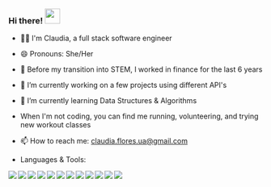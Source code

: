 ### Hi there! <img src="https://raw.githubusercontent.com/MartinHeinz/MartinHeinz/master/wave.gif" width="30px">

- 👩‍💻 I'm Claudia, a full stack software engineer 
- 😄 Pronouns: She/Her
- 🤖 Before my transition into STEM, I worked in finance for the last 6 years
- 🔭 I’m currently working on a few projects using different API's
- 🌱 I’m currently learning Data Structures & Algorithms
- When I'm not coding, you can find me running, volunteering, and trying new workout classes
- 📫 How to reach me: claudia.flores.ua@gmail.com

- Languages & Tools:

<img align="left" img src="https://img.icons8.com/color/48/000000/javascript--v1.png"/>
<img align="left" img src="https://img.icons8.com/color/48/000000/html-5--v1.png"/>
<img align="left" img src="https://img.icons8.com/color/48/000000/css3.png"/>
<img align="left" img src="https://img.icons8.com/color/48/000000/react-native.png"/>
<img align="left" img src="https://img.icons8.com/color/48/000000/redux.png"/>
<img align="left" img src="https://img.icons8.com/color/48/000000/nodejs.png"/>
<img align="left" img src="https://img.icons8.com/color/48/000000/git.png"/>
<img align="left" img src="https://img.icons8.com/color-glass/48/000000/github.png"/>
<img align="left" img src="https://img.icons8.com/color/48/000000/heroku.png"/>
<img align="left" img src="https://img.icons8.com/color/48/000000/postgreesql.png"/>
<img align="left" img src="https://img.icons8.com/color/48/000000/webpack.png"/>
<img align="left" img src="https://img.icons8.com/color/48/000000/google-firebase-console.png"/>

<!--
**cflores-1/cflores-1** is a ✨ _special_ ✨ repository because its `README.md` (this file) appears on your GitHub profile.

Here are some ideas to get you started:

- 👩‍💻 I'm Claudia, a full stack software engineer 
- 🔭 I’m currently working on ...
- 🌱 I’m currently learning ...
- 💬 Ask me about ...
- 📫 How to reach me: claudia.flores.ua@gmail.com
- 😄 Pronouns: She/Her
- ⚡ Fun fact: ...
-->
